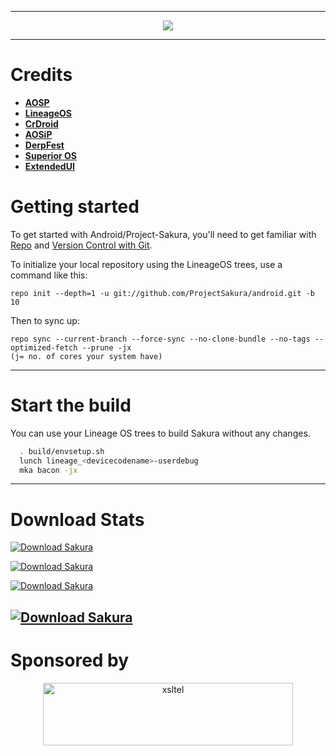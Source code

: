 -----------------------------------------------------------------------------

<p align="center">
 <img src="https://i.imgur.com/3n4NiPo.jpg"> 
</p>

-----------------------------------------------------------------------------

Credits
=======
 * [**AOSP**](https://android.googlesource.com)
 * [**LineageOS**](https://github.com/LineageOS)
 * [**CrDroid**](https://github.com/crdroidandroid)
 * [**AOSiP**](https://github.com/AOSiP)
 * [**DerpFest**](https://github.com/DerpLab)
 * [**Superior OS**](https://github.com/SuperiorOS)
 * [**ExtendedUI**](https://github.com/Extended-UI) 

Getting started
===============

To get started with Android/Project-Sakura, you'll need to get
familiar with [Repo](https://source.android.com/source/using-repo.html) and [Version Control with Git](https://source.android.com/source/version-control.html).

To initialize your local repository using the LineageOS trees, use a command like this:
```
repo init --depth=1 -u git://github.com/ProjectSakura/android.git -b 10
```
Then to sync up:
```
repo sync --current-branch --force-sync --no-clone-bundle --no-tags --optimized-fetch --prune -jx
(j= no. of cores your system have)
```
----------------

Start the build
=================

You can use your Lineage OS trees to build Sakura without any changes. 

```bash
  . build/envsetup.sh
  lunch lineage_<devicecodename>-userdebug
  mka bacon -jx
```
-----------------------------------------------------------------------------

Download Stats
==============

[![Download Sakura](https://img.shields.io/sourceforge/dd/projectsakura.svg)](https://sourceforge.net/projects/projectsakura/files/latest/download) 

[![Download Sakura](https://img.shields.io/sourceforge/dw/projectsakura.svg)](https://sourceforge.net/projects/projectsakura/files/latest/download) 

[![Download Sakura](https://img.shields.io/sourceforge/dm/projectsakura.svg)](https://sourceforge.net/projects/projectsakura/files/latest/download) 

[![Download Sakura](https://img.shields.io/sourceforge/dt/projectsakura.svg)](https://sourceforge.net/projects/projectsakura/files/latest/download) 
---------------------------------------------------------------------------------

Sponsored by
==============
<p align="center"> 
<a href="https://my.xsl.tel/"><img src="https://i.imgur.com/yOcPbYf.png" alt="xsltel" height="100" width="400"></a> 
</p>
